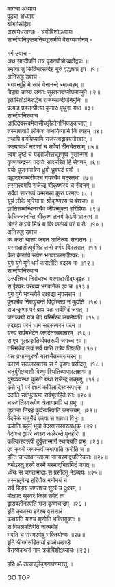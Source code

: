 मागचा अध्याय  
पुढचा अध्याय  
श्रीगर्गसंहिता  
अश्वमेधखण्डः - त्रयोविंशोऽध्यायः  
सान्दीपनिकृतमनिरुद्धसमीपे वैराग्यवर्णनम् -  
  
गर्ग उवाच -  
अथ सान्दीपनिं तत्र कृष्णपौत्रोऽब्रवीद्वचः ॥  
स्मृत्वा तु किञ्चित्सन्देहं गुरुं वृद्धश्रवा इव ॥१॥  
अनिरुद्ध उवाच -  
भगवन्ब्रूहि मे सारं येनानन्दे रमाम्यहम् ॥  
विहाय चास्य जगतः सुखान्स्वप्नोपमान्मुने ॥२॥  
इतीरितोऽनिरुद्धेन राजन्सान्दीपनिर्मुनिः ॥  
प्रत्याह प्रहसन्प्रीत्या कुमारः पृथुना यथा ॥३॥  
सान्दीपनिरुवाच  
आदिदेवस्त्वमेवासीच्छ्रीहरेर्नाभिपङ्कजात् ॥  
तस्मात्तवाग्रे लोकेश कथयिष्यामि किं त्वहम् ॥४॥  
तथापि वर्णयिष्यामि राजंस्त्वद्वाक्यगौरवात् ॥  
कल्याणार्थं नराणां च सर्वेषां दीनचेतसाम् ॥५॥  
त्वया दृष्टं च यद्‌राजँस्तच्छृणुष्व मुखान्मम ॥  
कृष्णचन्द्रस्य पदयोः सारमस्ति हि सेवनम् ॥६॥  
ययोः पूजनमात्रेण ध्रुवो ध्रुवपदं ययौ ॥  
प्रह्लादश्चाम्बरीषश्च गयश्चैव यदुस्तथा ॥७॥  
तस्मात्त्वमपि राजेन्न्द्र श्रीकृष्णस्य च सेवनम् ॥  
सर्वेषां साररूपं यन्मनसा कुरु यत्नतः ॥८॥  
यूयं लोके भूरिभागाः श्रीकृष्णस्य च वंशजाः ॥  
ज्ञातिसम्बन्धिनश्चैव जीवन्मुक्ता हरिप्रियाः ॥९॥  
केचिज्जानन्ति श्रीकृष्णं तनयं केऽपि भ्रातरम् ॥  
पितरं केऽपि मित्रं च किं कर्तव्यं परं च तैः ॥१०॥  
अनिरुद्ध उवाच -  
कः कर्ता चास्य जगत आदिरूपः सनातनः ॥  
यस्मादासीत्पूर्वमिदं तन्मे वर्णय विस्तरात् ॥११॥  
केन केनापि रूपेण भगवाञ्जगदीश्वरः ॥  
युगे युगे मुने धर्मं करोतीति वदस्व नः ॥१२॥  
सान्दीपनिरुवाच  
उत्त्पतिश्च निरोधश्च यस्मादासीद्‌यदूद्वह ॥  
स ईश्वरः परब्रह्म भगवानेक एव च ॥१३॥  
युगे युगे भवन्त्येते दक्षाद्या नृपसत्तम ॥  
पुनश्चैव निरुद्ध्यन्ते विद्वाँस्तत्र न मुह्यति ॥१४॥  
राजन्कृष्णः परं ब्रह्म यतः सर्वमिदं जगत् ॥  
जगच्चयो यत्र चेदं यस्मिँश्च लयमेष्यति ॥१५॥  
तद्ब्रह्म परमं धाम सदसत्परमं पदम् ॥  
यस्य सर्वमभेदेन जगदेतच्चराचरम् ॥१६॥  
स एव मूलप्रकृतिर्व्यक्तरूपी जगच्च सः ॥  
तस्मिन्नेव लयं सर्वं याति तत्रैव तिष्ठति ॥१७॥  
यतः प्रधानपुरुषौ यतश्चैतच्चराचरम् ॥  
कारणं सकलस्यास्य स मे कृष्णः प्रसीदतु ॥१८॥  
चतुर्युगेऽप्यसौ विष्णुः स्थितिव्यापारलक्षणः ॥  
युगव्यवस्थां कुरुते यथा राजेन्द्र तच्छृणु ॥१९॥  
कृते युगे परं ज्ञानं कपिलादिस्वरूपधृक् ॥  
ददाति सर्वभूतात्मा सर्वभूतहिते रतः ॥२०॥  
चक्रवर्तिस्वरूपेण त्रेतायामपि स प्रभुः ॥  
दुष्टानां निग्रहं कुर्वन्परिपाति जगत्त्रयम् ॥२१॥  
वेदमेकं चतुर्भेदं कृत्वा स शतधा विभुः ॥  
करोति बहुलं भूयो वेदव्यासस्वरूपधृक् ॥२२॥  
वेदांश्च द्वापरे न्यस्य कलेरन्ते पुनर्हरिः ॥  
कल्किस्वरूपी दुर्वृत्तान्मार्गे स्थापयति प्रभुः ॥२३॥  
एवं कृष्णो जगत्सर्वं जगत्पाति करोति च ॥  
हन्ति चान्तेष्वनन्तात्मा नान्यस्माद्व्यतिरेकतः ॥२४॥  
नमोऽस्तु हरये तस्मै यस्माद्‌भिन्नमिदं जगत् ॥  
ध्येयः स जगतामाद्यः स प्रसीदतु मेऽव्ययः ॥२५॥  
तस्मान्नृपेन्द्र हरिपौत्र मनोमयं च  
     सर्वं विहाय जगतश्च सुखं च दुःखम् ॥  
मोक्षप्रदं सुरवरं किल सर्वदं त्वं  
     द्वारावतीनरपतिं भज कृष्णचन्द्रम् ॥२६॥  
इति कृष्णस्य हरेश्च वृत्तसारं  
     कथयति याश्च शृणोति भक्तियुक्तः ॥  
स विमलमतिरेति नात्ममोहं  
     भवति च संस्मरणेषु भक्तियोग्यः ॥२७॥  
इति श्रीगर्गसंहितायां हयमेधखण्डे  
वैराग्यकथनं नाम त्रयोविंशोऽध्यायः ॥२३॥  
  
हरिः ॐ तत्सच्छ्रीकृष्णार्पणमस्तु ॥  
  
GO TOP
